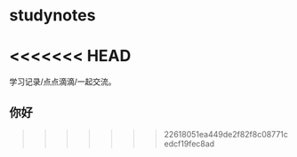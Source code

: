 # studynotes
<<<<<<< HEAD
=======
学习记录/点点滴滴/一起交流。
## 你好
>>>>>>> 22618051ea449de2f82f8c08771cedcf19fec8ad

